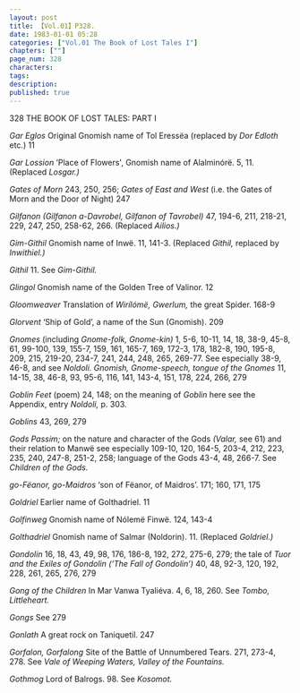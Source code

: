 ```yaml
---
layout: post
title: 【Vol.01】P328.
date: 1983-01-01 05:28
categories: ["Vol.01 The Book of Lost Tales I"]
chapters: [""]
page_num: 328
characters: 
tags: 
description: 
published: true
---
```


<p style="text-indent: 0;">
328      THE BOOK OF LOST TALES: PART I
</p>

<I>Gar Eglos </I>Original Gnomish name of Tol Eressëa (replaced by <I>Dor Edloth </I>etc.) 11

<I>Gar Lossion    </I>‘Place of Flowers', Gnomish name of Alalminórë. 5, 11. (Replaced <I>Losgar.)</I>

<I>Gates of Morn </I>243, 250, 256; <I>Gates of East and West </I>(i.e. the Gates of Morn and the Door of Night) 247

<I>Gilfanon  (Gilfanon a-Davrobel, Gilfanon of Tavrobel) </I>47, 194-6, 211, 218-21, 229, 247, 250, 258-62, 266. (Replaced <I>Ailios.)</I>

<I>Gim-Githil   </I>Gnomish name of Inwë. 11, 141-3. (Replaced <I>Githil, </I>replaced by <I>Inwithiel.)</I>

<I>Githil    </I>11. See <I>Gim-Githil.</I>

<I>Glingol   </I>Gnomish name of the Golden Tree of Valinor. 12

<I>Gloomweaver   </I>Translation of <I>Wirílómë, Gwerlum, </I>the great Spider. 168-9

<I>Glorvent   </I>‘Ship of Gold’, a name of the Sun (Gnomish). 209

<I>Gnomes </I>(including <I>Gnome-folk, Gnome-kin) </I>1, 5-6, 10-11, 14, 18, 38-9, 45-8, 61, 99-100, 139, 155-7, 159, 161, 165-7, 169, 172-3, 178, 182-8, 190, 195-8, 209, 215, 219-20, 234-7, 241, 244, 248, 265, 269-77. See especially 38-9, 46-8, and see <I>Noldoli. Gnomish, Gnome-speech, tongue of the Gnomes </I>11, 14-15, 38, 46-8, 93, 95-6, 116, 141, 143-4, 151, 178, 224, 266, 279

<I>Goblin Feet </I>(poem) 24, 148; on the meaning of <I>Goblin </I>here see the Appendix, entry <I>Noldoli, </I>p. 303.

<I>Goblins   </I>43, 269, 279

<I>Gods   Passim; </I>on the nature and character of the Gods <I>(Valar, </I>see 61) and their relation to Manwë see especially 109-10, 120, 164-5, 203-4, 212, 223, 235, 240, 247-8, 251-2, 258; language of the Gods 43-4, 48, 266-7. See <I>Children of the Gods.</I>

<I>go-Fëanor, go-Maidros </I>‘son of Fëanor, of Maidros’. 171; 160, 171, 175

<I>Goldriel    </I>Earlier name of Golthadriel. 11

<I>Golfinweg   </I>Gnomish name of Nólemë Finwë. 124, 143-4

<I>Golthadriel   </I>Gnomish name of Salmar (Noldorin). 11. (Replaced <I>Goldriel.)</I>

<I>Gondolin  </I>16, 18, 43, 49, 98, 176, 186-8, 192, 272, 275-6, 279; the tale of <I>Tuor and the Exiles of Gondolin (‘The Fall of Gondolin’) </I>40, 48, 92-3, 120, 192, 228, 261, 265, 276, 279

<I>Gong of the Children </I>In Mar Vanwa Tyaliéva. 4, 6, 18, 260. See <I>Tombo, Littleheart.</I>

<I>Gongs    </I>See 279

<I>Gonlath    </I>A great rock on Taniquetil. 247

<I>Gorfalon, Gorfalong </I>Site of the Battle of Unnumbered Tears. 271, 273-4, 278. See <I>Vale of Weeping Waters, Valley of the Fountains.</I>

<I>Gothmog    </I>Lord of Balrogs. 98. See <I>Kosomot.</I>

